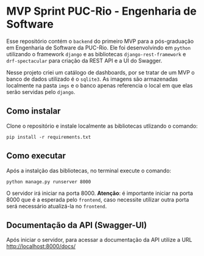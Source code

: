 # MVP Sprint PUC-Rio - Engenharia de Software

Esse repositório contém o `backend` do primeiro MVP para a pós-graduação em Engenharia de Software da PUC-Rio. Ele foi desenvolvindo em `python` utilizando o framework `django` e as bibliotecas `django-rest-framework` e `drf-spectacular` para criação da REST API e a UI do Swagger.

Nesse projeto criei um catálogo de dashboards, por se tratar de um MVP o banco de dados utilizado é o `sqlite3`. As imagens são armazenadas localmente na pasta `imgs` e o banco apenas referencia o local em que elas serão servidas pelo `django`.

## Como instalar

Clone o repositório e instale localmente as bibliotecas utlizando o comando:

```
pip install -r requirements.txt
```

## Como executar

Após a instalção das bibliotecas, no terminal execute o comando:

```
python manage.py runserver 8000
```

O servidor irá iniciar na porta 8000. **Atenção**: é importante iniciar na porta 8000 que é a esperada pelo `frontend`, caso necessite utilizar outra porta será necessário atualizá-la no `frontend`.

## Documentação da API (Swagger-UI)

Após iniciar o servidor, para acessar a documentação da API utilize a URL [http://localhost:8000/docs/](http://localhost:8000/docs/)
